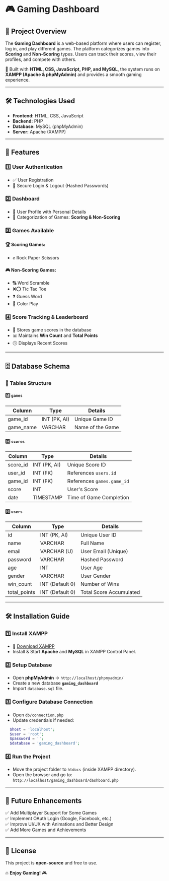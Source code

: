 # 🎮 Gaming Dashboard

## 📌 Project Overview

The **Gaming Dashboard** is a web-based platform where users can register, log in, and play different games. The platform categorizes games into **Scoring** and **Non-Scoring** types. Users can track their scores, view their profiles, and compete with others.

🚀 Built with **HTML, CSS, JavaScript, PHP, and MySQL**, the system runs on **XAMPP (Apache & phpMyAdmin)** and provides a smooth gaming experience.

---

## 🛠️ Technologies Used

- **Frontend:** HTML, CSS, JavaScript
- **Backend:** PHP
- **Database:** MySQL (phpMyAdmin)
- **Server:** Apache (XAMPP)

---

## 🌟 Features

### 1️⃣ User Authentication
- ✅ User Registration
- 🔐 Secure Login & Logout (Hashed Passwords)

### 2️⃣ Dashboard
- 👤 User Profile with Personal Details
- 🎲 Categorization of Games: **Scoring & Non-Scoring**

### 3️⃣ Games Available

#### 🏆 Scoring Games:
- ✊ Rock Paper Scissors

#### 🎮 Non-Scoring Games:
- 🔠 Word Scramble
- ❌⭕ Tic Tac Toe
- ❓ Guess Word
- 🎨 Color Play

### 4️⃣ Score Tracking & Leaderboard
- 🏅 Stores game scores in the database
- 📊 Maintains **Win Count** and **Total Points**
- 🕒 Displays Recent Scores

---

## 🗄️ Database Schema

### 📌 Tables Structure

#### 1️⃣ `games`

| Column   | Type          | Details             |
|----------|-------------|--------------------|
| game_id  | INT (PK, AI) | Unique Game ID |
| game_name | VARCHAR | Name of the Game |

#### 2️⃣ `scores`

| Column    | Type          | Details                                  |
|-----------|-------------|---------------------------------------|
| score_id  | INT (PK, AI) | Unique Score ID                       |
| user_id   | INT (FK)    | References `users.id`                 |
| game_id   | INT (FK)    | References `games.game_id`            |
| score     | INT         | User's Score                           |
| date      | TIMESTAMP   | Time of Game Completion               |

#### 3️⃣ `users`

| Column       | Type          | Details                                      |
|--------------|-------------|-------------------------------------------|
| id           | INT (PK, AI) | Unique User ID                            |
| name         | VARCHAR      | Full Name                                 |
| email        | VARCHAR (U)  | User Email (Unique)                      |
| password     | VARCHAR      | Hashed Password                          |
| age          | INT          | User Age                                 |
| gender       | VARCHAR      | User Gender                              |
| win_count    | INT (Default 0) | Number of Wins                        |
| total_points | INT (Default 0) | Total Score Accumulated               |

---

## 🛠️ Installation Guide

### 1️⃣ Install XAMPP

- 🔗 [Download XAMPP](https://www.apachefriends.org/index.html)
- Install & Start **Apache** and **MySQL** in XAMPP Control Panel.

### 2️⃣ Setup Database

- Open **phpMyAdmin** → `http://localhost/phpmyadmin/`
- Create a new database **`gaming_dashboard`**
- Import `database.sql` file.

### 3️⃣ Configure Database Connection

- Open `db/connection.php`
- Update credentials if needed:

```php
  $host = 'localhost';
  $user = 'root';
  $password = '';
  $database = 'gaming_dashboard';
```

### 4️⃣ Run the Project

- Move the project folder to `htdocs` (inside XAMPP directory).
- Open the browser and go to: `http://localhost/gaming_dashboard/dashboard.php`

---

## 🚀 Future Enhancements

✅ Add Multiplayer Support for Some Games  
✅ Implement OAuth Login (Google, Facebook, etc.)  
✅ Improve UI/UX with Animations and Better Design  
✅ Add More Games and Achievements  

---

## 📄 License

This project is **open-source** and free to use.

🔥 **Enjoy Gaming!** 🎮

